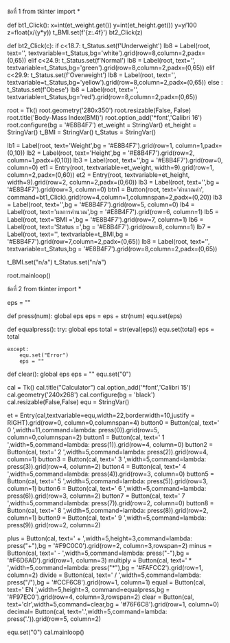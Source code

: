 ข้อที่ 1
from tkinter import *

def bt1_Click():
 x=int(et_weight.get())
 y=int(et_height.get())
 y=y/100
 z=float(x/(y*y))
 t_BMI.set(f'{z:.4f}')
 bt2_Click(z)

def bt2_Click(c):
    if c<18.7:
     t_Status.set(f'Underweight')
     lb8 = Label(root, text='', textvariable=t_Status,bg='white').grid(row=8,column=2,padx=(0,65))
    elif c<24.9:
     t_Status.set(f'Normal')
     lb8 = Label(root, text='', textvariable=t_Status,bg='green').grid(row=8,column=2,padx=(0,65))
    elif c<29.9:
     t_Status.set(f'Overweight')
     lb8 = Label(root, text='', textvariable=t_Status,bg='yellow').grid(row=8,column=2,padx=(0,65))
    else :
     t_Status.set(f'Obese')
     lb8 = Label(root, text='', textvariable=t_Status,bg='red').grid(row=8,column=2,padx=(0,65))
     
root = Tk()
root.geometry('280x350')
root.resizable(False, False)
root.title('Body-Mass Index(BMI)')
root.option_add('*font','Calibri 16')
root.configure(bg = '#E8B4F7')
et_weight = StringVar()
et_height = StringVar()
t_BMI = StringVar()
t_Status = StringVar()

lb1 = Label(root, text='Weight',bg = '#E8B4F7').grid(row=1, column=1,padx=(0,10))
lb2 = Label(root, text='Height',bg = '#E8B4F7').grid(row=2, column=1,padx=(0,10))
lb3 = Label(root, text='',bg = '#E8B4F7').grid(row=0, column=0)
et1 = Entry(root, textvariable=et_weight, width=9).grid(row=1, column=2,padx=(0,60))
et2 = Entry(root, textvariable=et_height, width=9).grid(row=2, column=2,padx=(0,60))
lb3 = Label(root, text='',bg = '#E8B4F7').grid(row=3, column=0)
btn1 = Button(root, text='คำนวณค่า', command=bt1_Click).grid(row=4,column=1,columnspan=2,padx=(0,20))
lb3 = Label(root, text='',bg = '#E8B4F7').grid(row=5, column=0)
lb4 = Label(root, text='ผลการคำนวณ',bg = '#E8B4F7').grid(row=6, column=1)
lb5 = Label(root, text='BMI      =',bg = '#E8B4F7').grid(row=7, column=1)
lb6 = Label(root, text='Status   =',bg = '#E8B4F7').grid(row=8, column=1)
lb7 = Label(root, text='', textvariable=t_BMI,bg = '#E8B4F7').grid(row=7,column=2,padx=(0,65))
lb8 = Label(root, text='', textvariable=t_Status,bg = '#E8B4F7').grid(row=8,column=2,padx=(0,65))

t_BMI.set("n/a")
t_Status.set("n/a")

root.mainloop()

ข้อที่ 2
from tkinter import *

eps = ""

def press(num):
    global eps
    eps = eps + str(num)
    equ.set(eps)

def equalpress():
    try:
        global eps
        total = str(eval(eps))
        equ.set(total)
        eps = total
 
    except:
        equ.set("Error")
        eps = ""

def clear():
    global eps
    eps = ""
    equ.set("0")
 
cal = Tk()
cal.title("Calculator")
cal.option_add('*font','Calibri 15')
cal.geometry('240x268')
cal.configure(bg = 'black')
cal.resizable(False,False)
equ = StringVar()

et = Entry(cal,textvariable=equ,width=22,borderwidth=10,justify = RIGHT).grid(row=0, column=0,columnspan=4)
button0 = Button(cal, text=' 0 ',width=11,command=lambda: press(0)).grid(row=5, column=0,columnspan=2)
button1 = Button(cal, text=' 1 ',width=5,command=lambda: press(1)).grid(row=4, column=0)
button2 = Button(cal, text=' 2 ',width=5,command=lambda: press(2)).grid(row=4, column=1)
button3 = Button(cal, text=' 3 ',width=5,command=lambda: press(3)).grid(row=4, column=2)
button4 = Button(cal, text=' 4 ',width=5,command=lambda: press(4)).grid(row=3, column=0)
button5 = Button(cal, text=' 5 ',width=5,command=lambda: press(5)).grid(row=3, column=1)
button6 = Button(cal, text=' 6 ',width=5,command=lambda: press(6)).grid(row=3, column=2)
button7 = Button(cal, text=' 7 ',width=5,command=lambda: press(7)).grid(row=2, column=0)
button8 = Button(cal, text=' 8 ',width=5,command=lambda: press(8)).grid(row=2, column=1)
button9 = Button(cal, text=' 9 ',width=5,command=lambda: press(9)).grid(row=2, column=2)

plus = Button(cal, text=' + ',width=5,height=3,command=lambda: press("+"),bg = '#F9C0C0').grid(row=2, column=3,rowspan=2)
minus = Button(cal, text=' - ',width=5,command=lambda: press("-"),bg = '#F6D6AD').grid(row=1, column=3)
multiply = Button(cal, text=' * ',width=5,command=lambda: press("*"),bg = '#FAFCC2').grid(row=1, column=2)
divide = Button(cal, text=' / ',width=5,command=lambda: press("/"),bg = '#CCF6C8').grid(row=1, column=1)
equal = Button(cal, text=' EN ',width=5,height=3, command=equalpress,bg = '#F97EC0').grid(row=4, column=3,rowspan=2)
clear = Button(cal, text='clr',width=5,command=clear,bg = '#76F6C8').grid(row=1, column=0)
decimal= Button(cal, text='.',width=5,command=lambda: press('.')).grid(row=5, column=2)

equ.set("0")
cal.mainloop()

